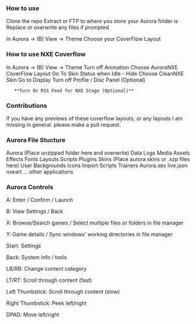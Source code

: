 ### How to use

Clone the repo
Extract or FTP to where you store your Aurora folder is
Replace or overwrite any files if prompted

In Aurora -> (B) View -> Theme
Choose your CoverFlow Layout

### How to use NXE Coverflow 

In Aurora -> (B) View -> Theme
	 Turn off Animation
	 Choose AuroraNXE CoverFlow Layout
	Go To Skin
	 Status when Idle - Hide
	 Choose CleanNXE Skin
        Go to Display
	 Turn off Profile / Disc Panel  (Optional)
	 
       **Turn On RSS Feed for NXE Stage (Optional)**

### Contributions
If you have any previews of these coverflow layouts, or any layouts I am missing in general. please make a pull request.


### Aurora File Stucture 

Aurora (Place unzipped folder here and overwrite)
        Data
            Logs
        Media
            Assets
            Effects
            Fonts
            Layouts
            Scripts
        Plugins
        Skins (Place aurora skins or .xzp files here)
        User
            Backgrounds
            Icons
            Import
            Scripts
            Trainers
        Aurora.xex
        live.json
        nxeart
    ... other applications

### Aurora Controls

 A: Enter / Confirm / Launch

B: View Settings / Back

X: Browse/Search games / Select multiple files or folders in file manager

Y: Game details / Sync windows’ working directories in file manager

Start: Settings

Back: System info / tools

LB/RB: Change content category

LT/RT: Scroll through content (fast)

Left Thumbstick: Scroll through content (slow)

Right Thumbstick: Peek left/right

DPAD: Move left/right

